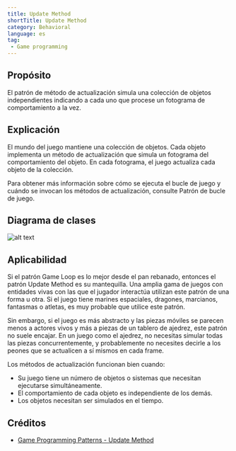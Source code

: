 ```yaml
---  
title: Update Method
shortTitle: Update Method
category: Behavioral
language: es
tag:  
 - Game programming
---  
```

  
## Propósito
El patrón de método de actualización simula una colección de objetos independientes indicando a cada uno que procese un fotograma de comportamiento a la vez.

## Explicación
El mundo del juego mantiene una colección de objetos. Cada objeto implementa un método de actualización que simula un fotograma del comportamiento del objeto. En cada fotograma, el juego actualiza cada objeto de la colección.

Para obtener más información sobre cómo se ejecuta el bucle de juego y cuándo se invocan los métodos de actualización, consulte Patrón de bucle de juego.

## Diagrama de clases
![alt text](./etc/update-method.urm.png "Update Method pattern class diagram")

## Aplicabilidad
Si el patrón Game Loop es lo mejor desde el pan rebanado, entonces el patrón Update Method es su mantequilla. Una amplia gama de juegos con entidades vivas con las que el jugador interactúa utilizan este patrón de una forma u otra. Si el juego tiene marines espaciales, dragones, marcianos, fantasmas o atletas, es muy probable que utilice este patrón.

Sin embargo, si el juego es más abstracto y las piezas móviles se parecen menos a actores vivos y más a piezas de un tablero de ajedrez, este patrón no suele encajar. En un juego como el ajedrez, no necesitas simular todas las piezas concurrentemente, y probablemente no necesites decirle a los peones que se actualicen a sí mismos en cada frame.

Los métodos de actualización funcionan bien cuando:

- Su juego tiene un número de objetos o sistemas que necesitan ejecutarse simultáneamente.
- El comportamiento de cada objeto es independiente de los demás.
- Los objetos necesitan ser simulados en el tiempo.

## Créditos 
  
* [Game Programming Patterns - Update Method](http://gameprogrammingpatterns.com/update-method.html)
